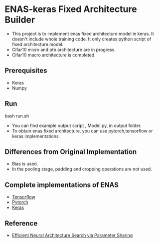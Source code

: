 # ENAS-keras Fixed Architecture Builder
- This project is to implement enas fixed architecture model in keras. It doesn't include whole training code. It only creates  python script of fixed architecture model.
- Cifar10 micro and ptb architecture are in progress.
- Cifar10 macro architecture is completed. 

## Prerequisites
- Keras
- Numpy

## Run 
bash run.sh

- You can find example output script , Model.py, in output folder.
- To obtain enas fixed architecture, you can use pytorch,tensorflow or keras implementations.

## Differences from Original Implementation
- Bias is used.
- In the pooling stage, padding and cropping operations are not used.

## Complete implementations of ENAS
- [Tensorflow](https://github.com/melodyguan/enas)
- [Pytorch](https://github.com/carpedm20/ENAS-pytorch)
- [Keras](https://github.com/shibuiwilliam/ENAS-Keras)

## Reference
- [Efficient Neural Architecture Search via Parameter Sharing](https://arxiv.org/abs/1802.03268)
